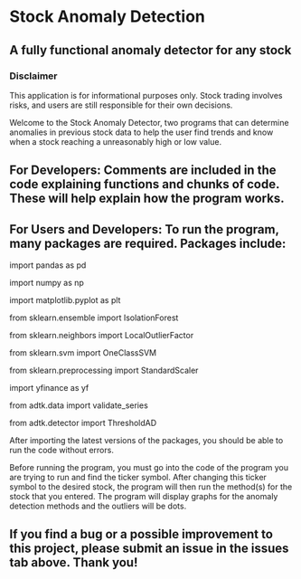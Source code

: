 # Stock Anomaly Detection

## A fully functional anomaly detector for any stock

### Disclaimer 
This application is for informational purposes only. Stock trading involves risks, and users are
still responsible for their own decisions. 

Welcome to the Stock Anomaly Detector, two programs that can determine anomalies in previous stock data to help
the user find trends and know when a stock reaching a unreasonably high or low value.

## For Developers: Comments are included in the code explaining functions and chunks of code. These will help explain how the program works.

## For Users and Developers: To run the program, many packages are required. Packages include: 

import pandas as pd

import numpy as np

import matplotlib.pyplot as plt

from sklearn.ensemble import IsolationForest

from sklearn.neighbors import LocalOutlierFactor

from sklearn.svm import OneClassSVM

from sklearn.preprocessing import StandardScaler

import yfinance as yf

from adtk.data import validate_series

from adtk.detector import ThresholdAD


After importing the latest versions of the packages, you should be able to run the code without errors. 

Before running the program, you must go into the code of the program you are trying to run and find the ticker symbol.
After changing this ticker symbol to the desired stock, the program will then run the method(s) for the stock that you entered. 
The program will display graphs for the anomaly detection methods and the outliers will be dots.

## If you find a bug or a possible improvement to this project, please submit an issue in the issues tab above. Thank you!

